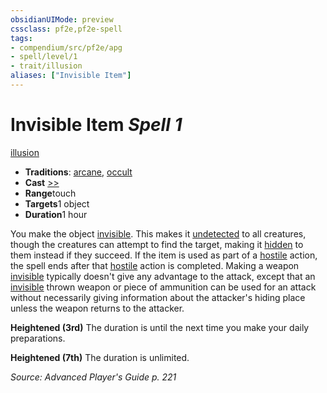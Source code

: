 ```yaml
---
obsidianUIMode: preview
cssclass: pf2e,pf2e-spell
tags:
- compendium/src/pf2e/apg
- spell/level/1
- trait/illusion
aliases: ["Invisible Item"]
---
```

# Invisible Item *Spell 1*   
[illusion](/rules/traits/illusion.md)  

- **Traditions**: [arcane](/rules/traits/arcane.md), [occult](/rules/traits/occult.md)
- **Cast** [>>](/rules/core-rulebook/chapter-9-playing-the-game.md#Actions "Two-Action") 
- **Range**touch
- **Targets**1 object
- **Duration**1 hour

You make the object [invisible](/rules/conditions.md#Invisible). This makes it [undetected](/rules/conditions.md#Undetected) to all creatures, though the creatures can attempt to find the target, making it [hidden](/rules/conditions.md#Hidden) to them instead if they succeed. If the item is used as part of a [hostile](/rules/conditions.md#Hostile) action, the spell ends after that [hostile](/rules/conditions.md#Hostile) action is completed. Making a weapon [invisible](/rules/conditions.md#Invisible) typically doesn't give any advantage to the attack, except that an [invisible](/rules/conditions.md#Invisible) thrown weapon or piece of ammunition can be used for an attack without necessarily giving information about the attacker's hiding place unless the weapon returns to the attacker.

**Heightened (3rd)** The duration is until the next time you make your daily preparations.

**Heightened (7th)** The duration is unlimited.

*Source: Advanced Player's Guide p. 221*